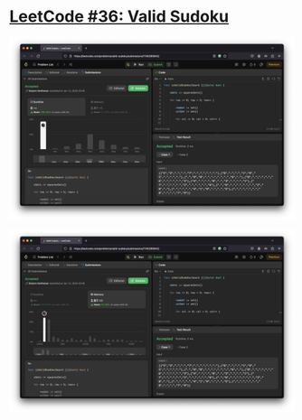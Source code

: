 # [LeetCode #36: Valid Sudoku](https://leetcode.com/problems/valid-sudoku/)

![runtime](./runtime.png "runtime")

![memory](./memory.png "memory")
